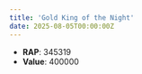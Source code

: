 ```yaml
---
title: 'Gold King of the Night'
date: 2025-08-05T00:00:00Z
---
```

- **RAP**: 345319
- **Value**: 400000
